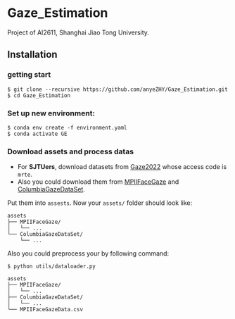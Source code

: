 # Gaze_Estimation

 Project of AI2611, Shanghai Jiao Tong University.

## Installation

### getting start

```shell
$ git clone --recursive https://github.com/anyeZHY/Gaze_Estimation.git
$ cd Gaze_Estimation
```

### Set up new environment:

```shell
$ conda env create -f environment.yaml
$ conda activate GE
```

### Download assets and process datas

- For **SJTUers**, download datasets from [Gaze2022](https://jbox.sjtu.edu.cn/v/link/view/d7dad40649094e1fb6c6a93678ef9512) whose access code is `mrte`.
- Also you could download them from [MPIIFaceGaze](https://github.com/hysts/pytorch_mpiigaze) and [ColumbiaGazeDataSet](https://www.cs.columbia.edu/CAVE/databases/columbia_gaze/).

Put them into `assests`. Now your `assets/` folder should look like:

```
assets
├── MPIIFaceGaze/
│   └── ...
└── ColumbiaGazeDataSet/
    └── ...
```

Also you could preprocess your by following command:

```shell
$ python utils/dataloader.py
```

```shell
assets
├── MPIIFaceGaze/
│   └── ...
├── ColumbiaGazeDataSet/
│   └── ...
└── MPIIFaceGazeData.csv
```

